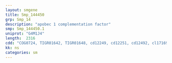 ```yaml
---
layout: smgene
title: Smp_144450
grp: Smp_14
description: "apobec 1 complementation factor"
smp: Smp_144450.1
uniprot: "G4M1J4"
length:  2316
cdd: "COG0724, TIGR01642, TIGR01648, cd12249, cd12251, cd12492, cl17169, pfam00076, pfam14259, smart00360"
kk: ns
categories: sm
---
```

